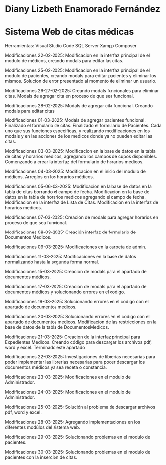 # Diany Lizbeth Enamorado Fernández 
# Sistema Web de citas médicas
Herramientas:
  Visual Studio Code
  SQL Server
  Xampp
  Composer

  Modificaciones 22-02-2025:
    Modificacion en la interfaz principal de el modulo de médicos, creando modals para editar las citas.

  Modificaciones 25-02-2025:
    Modificacion en la interfaz principal de el modulo de pacientes, creando modals para editar pacientes y eliminar los mismos.
    Solucion de error presentado al momento de eliminar un usuario.

  Modificaciones 26-27-02-2025:
    Creando modals funcionales para eliminar citas.
    Modals de agregar cita en proceso de que sea funcional.

  
  Modificaciones 28-02-2025:
    Modals de agregar cita funcional.
    Creando modals para editar citas.

  Modificaciones 01-03-2025:
    Modals de agregar pacientes funcional.
    Finalizado el formulario de citas.
    Finalizado el formulario de Pacientes.
    Cada uno que sus funciones especificas, y realizando modificaciones en los modals y en las acciones
    de los medicos donde ya no pueden editar las citas.

  Modificaciones 03-03-2025:
    Modificacion en la base de datos en la tabla de citas y horarios medicos, agregando los campos de cupos disponibles.
    Comenzando a crear la interfaz del formulario de horarios medicos.
      
  Modificaciones 04-03-2025:
    Modificacion en el inicio del modulo de médicos.
    Arreglos en los horarios médicos.

  Modificaciones 05-06-03-2025:
    Modificacion en la base de datos en la tabla de citas borrando el campo de fecha.
    Modificacion en la base de datos en la tabla de horarios medicos agregando el campo de fecha.
    Modificacion en la interfaz de Lista de Citas.
    Modificacion en la interfaz de horarios medicos.

  Modificaciones 07-03-2025:
    Creación de modals para agregar horarios en proceso de que sea funcional.

  Modificaciones 08-03-2025:
    Creación interfaz de formulario de Documentos Medicos.

  Modificaciones 09-03-2025:
    Modificaciones en la carpeta de admin.

  Modificaciones 11-03-2025:
    Modificaciones en la base de datos normalizando hasta la segunda forma normal.

  Modificaciones 15-03-2025:
    Creacion de modals para el apartado de documentos médicos.

  Modificaciones 17-03-2025:
    Creacion de modals para el apartado de documentos médicos y solucionando errores en el codigo.

  Modificaciones 19-03-2025:
    Solucionando errores en el codigo con el apartado de documentos medicos.

  Modificaciones 20-03-2025:
    Solucionando errores en el codigo con el apartado de documentos medicos.
    Modificacion de las restricciones en la base de datos de la tabla de DocumentosMedicos.

  Modificaciones 21-03-2025:
    Creacion de la interfaz principal para Expedientes Medicos.
    Creando código para descargar los archivos pdf, word y excel.
    Terminado este apartado

  Modificaciones 22-03-2025:
    Investigaciones de librerias necesarias para poder implementar las librerias necesarias 
    para poder descargar los documentos médicos ya sea receta o constancia.

  Modificaciones 23-03-2025:
    Modificaciones en el modulo de Administrador.

  Modificaciones 24-03-2025:
    Modificaciones en el modulo de Administrador.

   Modificaciones 25-03-2025:
    Solución al problema de descargar archivos pdf, word y excel.

  Modificaciones 28-03-2025:
    Agregando implementaciones en los diferentes modúlos del sistema web.

  Modificaciones 29-03-2025:
    Solucionando problemas en el modulo de pacientes.

   Modificaciones 30-03-2025:
    Solucionando problemas en el modulo de pacientes con la inserción de citas.




